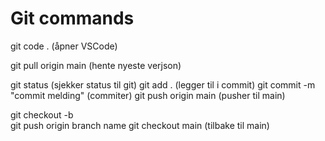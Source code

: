 # Git commands
git code . (åpner VSCode)

git pull origin main (hente nyeste verjson)

git status (sjekker status til git)
git add . (legger til i commit)
git commit -m "commit melding" (commiter)
git push origin main (pusher til main)

git checkout -b <branch-name>   
git push origin branch name
git checkout main (tilbake til main)

